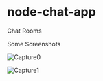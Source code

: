 # node-chat-app
Chat Rooms

Some Screenshots

![Capture0](https://user-images.githubusercontent.com/33172323/78986036-f1eda800-7b47-11ea-97e0-8a541c953429.PNG)


![Capture1](https://user-images.githubusercontent.com/33172323/78986549-24e46b80-7b49-11ea-8840-0942d044c3e7.PNG)

